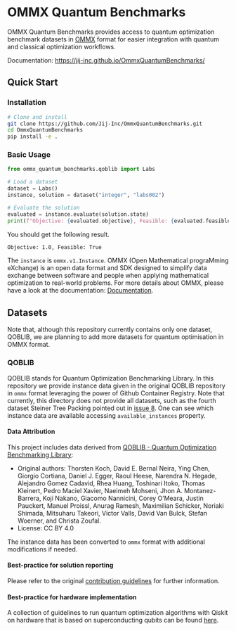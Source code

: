 # OMMX Quantum Benchmarks
OMMX Quantum Benchmarks provides access to quantum optimization benchmark datasets in [OMMX](https://jij-inc.github.io/ommx/en/introduction.html) format for easier integration with quantum and classical optimization workflows.

Documentation: https://jij-inc.github.io/OmmxQuantumBenchmarks/

## Quick Start
### Installation

```bash
# Clone and install
git clone https://github.com/Jij-Inc/OmmxQuantumBenchmarks.git
cd OmmxQuantumBenchmarks
pip install -e .
```

### Basic Usage

```python
from ommx_quantum_benchmarks.qoblib import Labs

# Load a dataset
dataset = Labs()
instance, solution = dataset("integer", "labs002")

# Evaluate the solution
evaluated = instance.evaluate(solution.state)
print(f"Objective: {evaluated.objective}, Feasible: {evaluated.feasible}")
```

You should get the following result.

```bash
Objective: 1.0, Feasible: True
```

The `instance` is `ommx.v1.Instance`. OMMX (Open Mathematical prograMming eXchange) is an open data format and SDK designed to simplify data exchange between software and people when applying mathematical optimization to real-world problems. For more details about OMMX, please have a look at the documentation: [Documentation](https://jij-inc.github.io/ommx/en/introduction.html).

## Datasets
Note that, although this repository currently contains only one dataset, QOBLIB, we are planning to add more datasets for quantum optimisation in OMMX format.

### QOBLIB
QOBLIB stands for Quantum Optimization Benchmarking Library. In this repository we provide instance data given in the original QOBLIB repository in `ommx` format leveraging the power of Github Container Registry. Note that currently, this directory does not provide all datasets, such as the fourth dataset Steiner Tree Packing pointed out in [issue 8](https://github.com/Jij-Inc/OMMX-OBLIB/issues/8). One can see which instance data are available accessing `available_instances` property.

#### Data Attribution
This project includes data derived from [QOBLIB - Quantum Optimization Benchmarking Library](https://git.zib.de/qopt/qoblib-quantum-optimization-benchmarking-library):
- Original authors: Thorsten Koch, David E. Bernal Neira, Ying Chen, Giorgio Cortiana, Daniel J. Egger, Raoul Heese, Narendra N. Hegade, Alejandro Gomez Cadavid, Rhea Huang, Toshinari Itoko, Thomas Kleinert, Pedro Maciel Xavier, Naeimeh Mohseni, Jhon A. Montanez-Barrera, Koji Nakano, Giacomo Nannicini, Corey O’Meara, Justin Pauckert, Manuel Proissl, Anurag Ramesh, Maximilian Schicker, Noriaki Shimada, Mitsuharu Takeori, Victor Valls, David Van Bulck, Stefan Woerner, and Christa Zoufal.
- License: CC BY 4.0

The instance data has been converted to `ommx` format with additional modifications if needed.

#### Best-practice for solution reporting
Please refer to the original [contribution guidelines](https://git.zib.de/qopt/qoblib-quantum-optimization-benchmarking-library/-/blob/main/CONTRIBUTING.md?ref_type=heads) for further information.

#### Best-practice for hardware implementation
A collection of guidelines to run quantum optimization algorithms with Qiskit on hardware that is based on superconducting qubits can be found [here](https://github.com/qiskit-community/qopt-best-practices).

